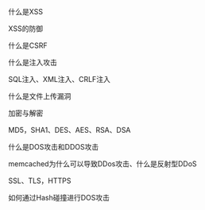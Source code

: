 什么是XSS

XSS的防御

什么是CSRF

什么是注入攻击

SQL注入、XML注入、CRLF注入

什么是文件上传漏洞

加密与解密

MD5，SHA1、DES、AES、RSA、DSA

什么是DOS攻击和DDOS攻击

memcached为什么可以导致DDos攻击、什么是反射型DDoS

SSL、TLS，HTTPS

如何通过Hash碰撞进行DOS攻击
